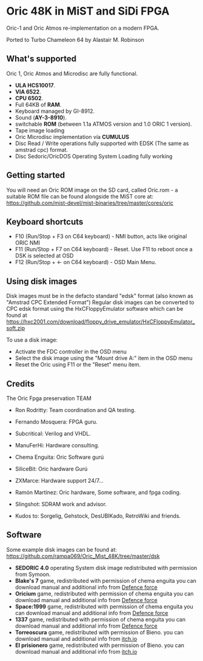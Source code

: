 # Oric 48K in MiST and SiDi FPGA

Oric-1 and Oric Atmos re-implementation on a modern FPGA.

Ported to Turbo Chameleon 64 by Alastair M. Robinson

## What's supported

Oric 1, Oric Atmos and Microdisc are fully functional.
* **ULA HCS10017**.
* **VIA 6522**.
* **CPU 6502**.
* Full 64KB of **RAM**.
* Keyboard managed by GI-8912.
* Sound (**AY-3-8910**).
* switchable **ROM** (between 1.1a ATMOS version and 1.0 ORIC 1 version).
* Tape image loading
* Oric Microdisc implementation vía **CUMULUS**
* Disc Read / Write operations fully supported with EDSK (The same as amstrad cpc) format.
* Disc Sedoric/OricDOS Operating System Loading fully working


## Getting started

You will need an Oric ROM image on the SD card, called Oric.rom - a suitable
ROM file can be found alongside the MiST core at:
https://github.com/mist-devel/mist-binaries/tree/master/cores/oric


## Keyboard shortcuts

   * F10 (Run/Stop + F3 on C64 keyboard) - NMI button, acts like original ORIC NMI
   * F11 (Run/Stop + F7 on C64 keyboard) - Reset. Use F11 to reboot once a DSK is selected at OSD
   * F12 (Run/Stop + <- on C64 keyboard) - OSD Main Menu.


## Using disk images

Disk images must be in the defacto standard "edsk" format (also known as "Amstrad CPC Extended Format")
Regular disk images can be converted to CPC edsk format using the HxCFloppyEmulator software which can be
found at https://hxc2001.com/download/floppy_drive_emulator/HxCFloppyEmulator_soft.zip

To use a disk image:
   * Activate the FDC controller in the OSD menu
   * Select the disk image using the "Mount drive A:" item in the OSD menu
   * Reset the Oric using F11 or the "Reset" menu item.


## Credits
   The Oric Fpga preservation TEAM
   * Ron Rodritty:  Team coordination and QA testing.
   * Fernando Mosquera: FPGA guru.
   * Subcritical: Verilog and VHDL.
   * ManuFerHi: Hardware consulting.
   * Chema Enguita: Oric Software gurú
   * SiliceBit: Oric hardware Gurú
   * ZXMarce: Hardware support 24/7...
   * Ramón Martínez:  Oric hardware, Some software, and fpga coding.
   * Slingshot: SDRAM work and advisor.

* Kudos to: Sorgelig, Gehstock, DesUBIKado, RetroWiki and friends.


## Software

Some example disk images can be found at: https://github.com/rampa069/Oric_Mist_48K/tree/master/dsk
* **SEDORIC 4.0** operating System disk image redistributed with permission from Symoon.
* **Blake's 7** game, redistributed with permission of chema enguita you can download manual and additional info from [Defence force](http://www.defence-force.org/index.php?page=games&game=blakes7)
* **Oricium** game, redistributed with permission of chema enguita you can download manual and additional info from [Defence force](http://www.defence-force.org/index.php?page=games&game=oricium)
* **Space:1999** game, redistributed with permission of chema enguita you can download manual and additional info from [Defence force](http://www.defence-force.org/index.php?page=games&game=space1999)
* **1337** game, redistributed with permission of chema enguita you can download manual and additional info from [Defence force](http://www.defence-force.org/index.php?page=games&game=1337)
* **Torreoscura** game, redistributed with permission of Bieno. you can download manual and additional info from [itch.io](https://commodore-plus.itch.io/torreoscura-eng-c64-oric)
* **El prisionero** game, redistributed with permission of Bieno. you can download manual and additional info from [itch.io](https://commodore-plus.itch.io/el-prisionero)

